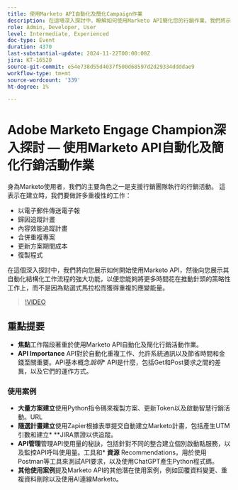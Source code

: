 ```yaml
---
title: 使用Marketo API自動化及簡化Campaign作業
description: 在這場深入探討中，瞭解如何使用Marketo API簡化您的行銷作業，我們將示範如何自動化重複工作，例如建立電子郵件電子報、追蹤計畫、合併重複專案、更新計畫成本和複製計畫，讓您專注在策略性計畫上。
role: Admin, Developer, User
level: Intermediate, Experienced
doc-type: Event
duration: 4370
last-substantial-update: 2024-11-22T00:00:00Z
jira: KT-16520
source-git-commit: e54e738d55d4037f500d68597d2d29334ddddae9
workflow-type: tm+mt
source-wordcount: '339'
ht-degree: 1%

---
```



# Adobe Marketo Engage Champion深入探討 — 使用Marketo API自動化及簡化行銷活動作業

身為Marketo使用者，我們的主要角色之一是支援行銷團隊執行的行銷活動。 這表示在建立時，我們要做許多重複性的工作：

* 以電子郵件傳送電子報
* 歸因追蹤計畫
* 內容效能追蹤計畫
* 合併重複專案
* 更新方案期間成本
* 復製程式

在這個深入探討中，我們將向您展示如何開始使用Marketo API，然後向您展示其自動化結構化工作流程的強大功能，以便您能夠將更多時間花在推動針頭的策略性工作上，而不是因為點選式馬拉松而獲得重複的應變能量。

>[!VIDEO](https://video.tv.adobe.com/v/3440396/?learn=on&enablevpops)

## 重點提要

* **焦點**&#x200B;工作階段著重於使用Marketo API自動化及簡化行銷活動作業。
* **API Importance** API對於自動化重複工作、允許系統通訊以及節省時間和金錢至關重要。API基本概念&#x200B;**說明* &#x200B;** API是什麼，包括Get和Post要求之間的差異，以及它們的運作方式。

### 使用案例

* **大量方案建立**&#x200B;使用Python指令碼來複製方案、更新Token以及啟動智慧行銷活動。&#x200B;URL
* **隨選計畫建立**&#x200B;使用Zapier根據表單提交自動建立Marketo計畫，包括產生UTM引數和建立* **JIRA票證以供追蹤。
* **API管理**&#x200B;管理API使用量的秘訣，包括針對不同的整合建立個別啟動點服務，以及監控API呼叫使用量。工具和* **資源** Recommendations，用於使用Postman等工具來測試API要求，以及使用ChatGPT產生Python程式碼。
* **其他使用案例**&#x200B;提及Marketo API的其他潛在使用案例，例如回覆資料變更、重複資料刪除以及使用AI連線Marketo。